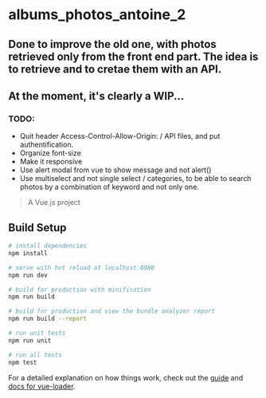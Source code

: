 # albums_photos_antoine_2

##  Done to improve the old one, with photos retrieved only from the front end part. The idea is to retrieve and to cretae them with an API.

## At the moment, it's clearly a WIP... 

### TODO:
- Quit header Access-Control-Allow-Origin: / API files, and put authentification.
- Organize font-size
- Make it responsive
- Use alert modal from vue to show message and not alert()
- Use multiselect and not single select / categories, to be able to search photos by a combination of keyword and not only one.

> A Vue.js project

## Build Setup

``` bash
# install dependencies
npm install

# serve with hot reload at localhost:8080
npm run dev

# build for production with minification
npm run build

# build for production and view the bundle analyzer report
npm run build --report

# run unit tests
npm run unit

# run all tests
npm test
```

For a detailed explanation on how things work, check out the [guide](http://vuejs-templates.github.io/webpack/) and [docs for vue-loader](http://vuejs.github.io/vue-loader).
